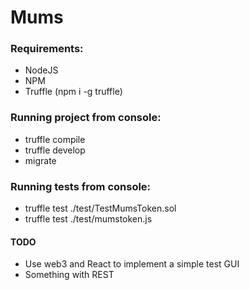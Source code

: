 # Mums

### Requirements:
- NodeJS
- NPM
- Truffle (npm i -g truffle)


### Running project from console:
- truffle compile
- truffle develop
- migrate


### Running tests from console:
- truffle test ./test/TestMumsToken.sol
- truffle test ./test/mumstoken.js


#### TODO
- Use web3 and React to implement a simple test GUI
- Something with REST
